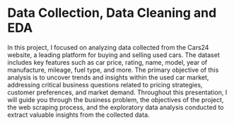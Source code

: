 # Data Collection, Data Cleaning and EDA 
In this project, I focused on analyzing data collected from the Cars24 website, a leading platform for buying and selling used cars. The dataset includes key features such as car price, rating, name, model, year of manufacture, mileage, fuel type, and more. The primary objective of this analysis is to uncover trends and insights within the used car market, addressing critical business questions related to pricing strategies, customer preferences, and market demand. Throughout this presentation, I will guide you through the business problem, the objectives of the project, the web scraping process, and the exploratory data analysis conducted to extract valuable insights from the collected data.

